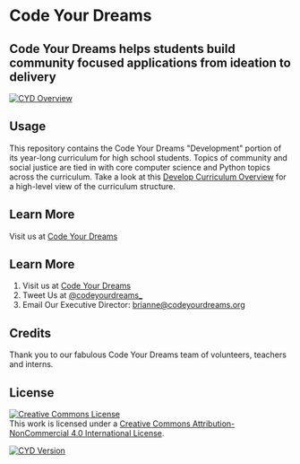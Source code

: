 # Code Your Dreams
## Code Your Dreams helps students build community focused applications from ideation to delivery
[![CYD Overview][overview-image]][overview-url]
## Usage
This repository contains the Code Your Dreams "Development" portion of its year-long curriculum for high school students. Topics of community and social justice are tied in with core computer science and Python topics across the curriculum. Take a look at this [Develop Curriculum Overview](https://github.com/CodeYourDreams/Develop_Curriculum/blob/master/curriculum_overview.md) for a high-level view of the curriculum structure. 
## Learn More
Visit us at [Code Your Dreams](http://codeyourdreams.org)
## Learn More
1. Visit us at [Code Your Dreams](http://codeyourdreams.org)
2. Tweet Us at [@codeyourdreams_](http://twitter.com/codeyourdreams_)
3. Email Our Executive Director: brianne@codeyourdreams.org
## Credits
Thank you to our fabulous Code Your Dreams team of volunteers, teachers and interns. 
## License
<a rel="license" href="http://creativecommons.org/licenses/by-nc/4.0/"><img alt="Creative Commons License" style="border-width:0" src="https://i.creativecommons.org/l/by-nc/4.0/88x31.png" /></a><br />This work is licensed under a <a rel="license" href="http://creativecommons.org/licenses/by-nc/4.0/">Creative Commons Attribution-NonCommercial 4.0 International License</a>.

[![CYD Version][cyd-image]][cyd-url]

<!-- Markdown link & img dfn's -->
[cyd-image]: https://user-images.githubusercontent.com/30474080/60459291-5d443a00-9c06-11e9-808e-c2db23cac931.png
[cyd-url]: https://user-images.githubusercontent.com/30474080/60459291-5d443a00-9c06-11e9-808e-c2db23cac931.png
[overview-image]: https://user-images.githubusercontent.com/30474080/60456272-75b05680-9bfe-11e9-87aa-46d9f55f0363.png
[overview-url]: https://user-images.githubusercontent.com/30474080/60456272-75b05680-9bfe-11e9-87aa-46d9f55f0363.png



